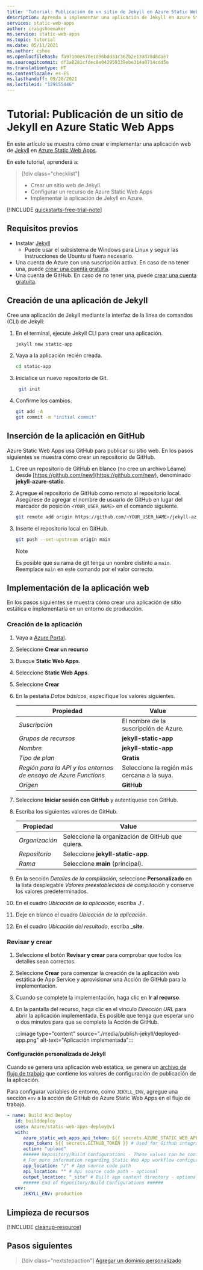 ```yaml
---
title: 'Tutorial: Publicación de un sitio de Jekyll en Azure Static Web Apps'
description: Aprenda a implementar una aplicación de Jekyll en Azure Static Web Apps.
services: static-web-apps
author: craigshoemaker
ms.service: static-web-apps
ms.topic: tutorial
ms.date: 05/11/2021
ms.author: cshoe
ms.openlocfilehash: fa97100e670e1d96bdd33c362b2e133d78d8dae7
ms.sourcegitcommit: df2a8281cfdec8e042959339ebe314a0714cdd5e
ms.translationtype: HT
ms.contentlocale: es-ES
ms.lasthandoff: 09/28/2021
ms.locfileid: "129155446"
---
```

# <a name="tutorial-publish-a-jekyll-site-to-azure-static-web-apps"></a>Tutorial: Publicación de un sitio de Jekyll en Azure Static Web Apps

En este artículo se muestra cómo crear e implementar una aplicación web de [Jekyll](https://jekyllrb.com/) en [Azure Static Web Apps](overview.md).

En este tutorial, aprenderá a:

> [!div class="checklist"]
>
> - Crear un sitio web de Jekyll.
> - Configurar un recurso de Azure Static Web Apps
> - Implementar la aplicación de Jekyll en Azure.

[!INCLUDE [quickstarts-free-trial-note](../../includes/quickstarts-free-trial-note.md)]

## <a name="prerequisites"></a>Requisitos previos

- Instalar [Jekyll](https://jekyllrb.com/docs/installation/)
  - Puede usar el subsistema de Windows para Linux y seguir las instrucciones de Ubuntu si fuera necesario.
- Una cuenta de Azure con una suscripción activa. En caso de no tener una, puede [crear una cuenta gratuita](https://azure.microsoft.com/free/).
- Una cuenta de GitHub. En caso de no tener una, puede [crear una cuenta gratuita](https://github.com/join).

## <a name="create-jekyll-app"></a>Creación de una aplicación de Jekyll

Cree una aplicación de Jekyll mediante la interfaz de la línea de comandos (CLI) de Jekyll:

1. En el terminal, ejecute Jekyll CLI para crear una aplicación.

   ```bash
   jekyll new static-app
   ```

1. Vaya a la aplicación recién creada.

   ```bash
   cd static-app
   ```

1. Inicialice un nuevo repositorio de Git.

   ```bash
    git init
   ```

1. Confirme los cambios.

   ```bash
   git add -A
   git commit -m "initial commit"
   ```

## <a name="push-your-application-to-github"></a>Inserción de la aplicación en GitHub

Azure Static Web Apps usa GitHub para publicar su sitio web. En los pasos siguientes se muestra cómo crear un repositorio de GitHub.

1. Cree un repositorio de GitHub en blanco (no cree un archivo Léame) desde [https://github.com/new](https://github.com/new), denominado **jekyll-azure-static**.

1. Agregue el repositorio de GitHub como remoto al repositorio local. Asegúrese de agregar el nombre de usuario de GitHub en lugar del marcador de posición `<YOUR_USER_NAME>` en el comando siguiente.

   ```bash
   git remote add origin https://github.com/<YOUR_USER_NAME>/jekyll-azure-static
   ```

1. Inserte el repositorio local en GitHub.

   ```bash
   git push --set-upstream origin main
   ```

   > [!NOTE]
   > Es posible que su rama de git tenga un nombre distinto a `main`. Reemplace `main` en este comando por el valor correcto.

## <a name="deploy-your-web-app"></a>Implementación de la aplicación web

En los pasos siguientes se muestra cómo crear una aplicación de sitio estática e implementarla en un entorno de producción.

### <a name="create-the-application"></a>Creación de la aplicación

1. Vaya a [Azure Portal](https://portal.azure.com).
1. Seleccione **Crear un recurso**
1. Busque **Static Web Apps**.
1. Seleccione **Static Web Apps**.
1. Seleccione **Crear**
1. En la pestaña _Datos básicos_, especifique los valores siguientes.

    | Propiedad | Value |
    | --- | --- |
    | _Suscripción_ | El nombre de la suscripción de Azure. |
    | _Grupos de recursos_ | **jekyll-static-app**  |
    | _Nombre_ | **jekyll-static-app** |
    | _Tipo de plan_ | **Gratis** |
    | _Región para la API y los entornos de ensayo de Azure Functions_ | Seleccione la región más cercana a la suya. |
    | _Origen_ | **GitHub** |

1. Seleccione **Iniciar sesión con GitHub** y autentíquese con GitHub.

1. Escriba los siguientes valores de GitHub.

    | Propiedad | Value |
    | --- | --- |
    | _Organización_ | Seleccione la organización de GitHub que quiera. |
    | _Repositorio_ | Seleccione **jekyll-static-app**. |
    | _Rama_ | Seleccione **main** (principal). |

1. En la sección _Detalles de la compilación_, seleccione **Personalizado** en la lista desplegable _Valores preestablecidos de compilación_ y conserve los valores predeterminados.

1. En el cuadro _Ubicación de la aplicación_, escriba **./** .

1. Deje en blanco el cuadro _Ubicación de la aplicación_.

1. En el cuadro _Ubicación del resultado_, escriba **_site**.

### <a name="review-and-create"></a>Revisar y crear

1. Seleccione el botón **Revisar y crear** para comprobar que todos los detalles sean correctos.

1. Seleccione **Crear** para comenzar la creación de la aplicación web estática de App Service y aprovisionar una Acción de GitHub para la implementación.

1. Cuando se complete la implementación, haga clic en **Ir al recurso**.

1. En la pantalla del recurso, haga clic en el vínculo _Dirección URL_ para abrir la aplicación implementada. Es posible que tenga que esperar uno o dos minutos para que se complete la Acción de GitHub.

   :::image type="content" source="./media/publish-jekyll/deployed-app.png" alt-text="Aplicación implementada":::

#### <a name="custom-jekyll-settings"></a>Configuración personalizada de Jekyll

Cuando se genera una aplicación web estática, se genera un [archivo de flujo de trabajo](./build-configuration.md) que contiene los valores de configuración de publicación de la aplicación.

Para configurar variables de entorno, como `JEKYLL_ENV`, agregue una sección `env` a la acción de GitHub de Azure Static Web Apps en el flujo de trabajo.

```yaml
- name: Build And Deploy
   id: builddeploy
   uses: Azure/static-web-apps-deploy@v1
   with:
      azure_static_web_apps_api_token: ${{ secrets.AZURE_STATIC_WEB_APPS_API_TOKEN }}
      repo_token: ${{ secrets.GITHUB_TOKEN }} # Used for Github integrations (i.e. PR comments)
      action: "upload"
      ###### Repository/Build Configurations - These values can be configured to match you app requirements. ######
      # For more information regarding Static Web App workflow configurations, please visit: https://aka.ms/swaworkflowconfig
      app_location: "/" # App source code path
      api_location: "" # Api source code path - optional
      output_location: "_site" # Built app content directory - optional
      ###### End of Repository/Build Configurations ######
   env:
      JEKYLL_ENV: production
```

## <a name="clean-up-resources"></a>Limpieza de recursos

[!INCLUDE [cleanup-resource](../../includes/static-web-apps-cleanup-resource.md)]

## <a name="next-steps"></a>Pasos siguientes

> [!div class="nextstepaction"]
> [Agregar un dominio personalizado](custom-domain.md)

